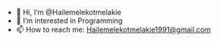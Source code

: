 - 👋 Hi, I’m @Hailemelekotmelakie
- 👀 I’m interested in Programming
- 📫 How to reach me: Hailemelekotmelakie1991@gmail.com

<!---
Hailemelekotmelakie/Hailemelekotmelakie is a ✨ special ✨ repository because its `README.md` (this file) appears on your GitHub profile.
You can click the Preview link to take a look at your changes.
--->
